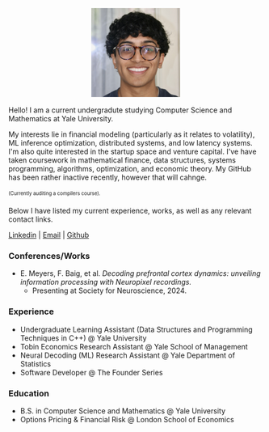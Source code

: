 <p align="center">
  <img src="profile.jpeg" width="35%" height="35%">
</p>

Hello! I am a current undergradute studying Computer Science and Mathematics at Yale University. 

My interests lie in financial modeling (particularly as it relates to volatility), ML inference optimization, distributed systems, and low latency systems. I'm also quite interested in the startup space and venture capital. I've have taken coursework in mathematical finance, data structures, systems programming, algorithms, optimization, and economic theory. My GitHub has been rather inactive recently, however that will cahnge.

<sub><sup>(Currently auditing a compilers course).</sup></sub>

Below I have listed my current experience, works, as well as any relevant contact links. 

[Linkedin](https://www.linkedin.com/in/baig-farhan/) | [Email](mailto:farhan.baig@yale.edu) | [Github](https://github.com/f-baig)

### Conferences/Works

- E. Meyers, F. Baig, et al. *Decoding prefrontal cortex dynamics: unveiling information processing with Neuropixel recordings.*
  - Presenting at Society for Neuroscience, 2024.
    
### Experience

- Undergraduate Learning Assistant (Data Structures and Programming Techniques in C++) @ Yale University
- Tobin Economics Research Assistant @ Yale School of Management
- Neural Decoding (ML) Research Assistant @ Yale Department of Statistics
- Software Developer @ The Founder Series
    
### Education

- B.S. in Computer Science and Mathematics @ Yale University
- Options Pricing & Financial Risk @ London School of Economics
